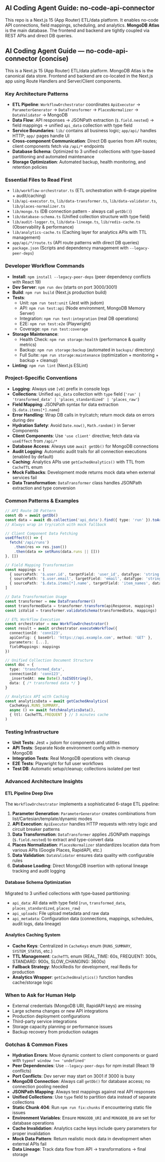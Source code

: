 ## AI Coding Agent Guide: no-code-api-connector

This repo is a Next.js 15 (App Router) ETL/data platform. It enables no-code API connections, field mappings, scheduling, and analytics. **MongoDB Atlas** is the main database. The frontend and backend are tightly coupled via REST APIs and direct DB queries.

## AI Coding Agent Guide — no-code-api-connector (concise)

This is a Next.js 15 (App Router) ETL/data platform. MongoDB Atlas is the canonical data store. Frontend and backend are co-located in the Next.js app using Route Handlers and Server/Client components.

### Key Architecture Patterns
- **ETL Pipeline**: `WorkflowOrchestrator` coordinates `ApiExecutor` → `ParameterGenerator` → `DataTransformer` → `PlacesNormalizer` → `DataValidator` → MongoDB
- **Data Flow**: API responses → JSONPath extraction (`$.field.nested`) → field mappings → unified `api_data` collection with type field
- **Service Boundaries**: `lib/` contains all business logic; `app/api/` handles HTTP; `app/` pages handle UI
- **Cross-component Communication**: Direct DB queries from API routes; client components fetch via `/api/*` endpoints
- **Database Schema**: Optimized to 3 unified collections with type-based partitioning and automated maintenance
- **Storage Optimization**: Automated backup, health monitoring, and retention policies

### Essential Files to Read First
- `lib/workflow-orchestrator.ts` (ETL orchestration with 6-stage pipeline + audit/caching)
- `lib/api-executor.ts`, `lib/data-transformer.ts`, `lib/data-validator.ts`, `lib/places-normalizer.ts`
- `lib/mongo.ts` (DB connection pattern - always call `getDb()`)
- `lib/database-schema.ts` (Unified collection structure with type field)
- `lib/audit-logger.ts`, `lib/data-lineage.ts`, `lib/redis-cache.ts` (Observability & performance)
- `lib/analytics-cache.ts` (Caching layer for analytics APIs with TTL management)
- `app/api/*/route.ts` (API route patterns with direct DB queries)
- `package.json` (Scripts and dependency management with `--legacy-peer-deps`)

### Developer Workflow Commands
- **Install**: `npm install --legacy-peer-deps` (peer dependency conflicts with React 19)
- **Dev Server**: `npm run dev` (starts on port 3000/3001)
- **Build**: `npm run build` (Next.js production build)
- **Tests**:
  - Unit: `npm run test:unit` (Jest with jsdom)
  - API: `npm run test:api` (Node environment, MongoDB Memory Server)
  - Integration: `npm run test:integration` (real DB operations)
  - E2E: `npm run test:e2e` (Playwright)
  - Coverage: `npm run test:coverage`
- **Storage Maintenance**:
  - Health Check: `npm run storage:health` (performance & quality metrics)
  - Backup: `npm run storage:backup` (automated in `backups/` directory)
  - Full Suite: `npm run storage:maintenance` (optimization + monitoring + backup + cleanup)
- **Linting**: `npm run lint` (Next.js ESLint)

### Project-Specific Conventions
- **Logging**: Always use `[v0]` prefix in console logs
- **Collections**: Unified `api_data` collection with `type` field (`'run' | 'transformed_data' | 'places_standardized' | 'places_raw'`)
- **Field Mapping**: JSONPath syntax for data extraction (`$.data.items[*].name`)
- **Error Handling**: Wrap DB calls in try/catch; return mock data on errors during dev
- **Hydration Safety**: Avoid `Date.now()`, `Math.random()` in Server Components
- **Client Components**: Use `'use client'` directive; fetch data via `useEffect` from `/api/*`
- **Database Access**: Always use `await getDb()` for MongoDB connections
- **Audit Logging**: Automatic audit trails for all connection executions (enabled by default)
- **Caching**: Analytics APIs use `getCachedAnalytics()` with TTL from `CacheTTL` enum
- **Mock Fallbacks**: Development mode returns mock data when external services fail
- **Data Transformation**: `DataTransformer` class handles JSONPath extraction and type conversion

### Common Patterns & Examples
```typescript
// API Route DB Pattern
const db = await getDb()
const data = await db.collection('api_data').find({ type: 'run' }).toArray()
// Always wrap in try/catch with mock fallback

// Client Component Data Fetching
useEffect(() => {
  fetch('/api/runs')
    .then(res => res.json())
    .then(data => setRuns(data.runs || []))
}, [])

// Field Mapping Transformation
const mappings = [
  { sourcePath: '$.user.id', targetField: 'user_id', dataType: 'string' },
  { sourcePath: '$.user.email', targetField: 'email', dataType: 'string' },
  { sourcePath: '$.data.items[*].name', targetField: 'item_names', dataType: 'string' } // Array extraction
]

// Data Transformation Usage
const transformer = new DataTransformer()
const transformedData = transformer.transform(apiResponse, mappings)
const isValid = transformer.validateSchema(transformedData, mappings)

// ETL Workflow Execution
const orchestrator = new WorkflowOrchestrator()
const result = await orchestrator.executeWorkflow({
  connectionId: 'conn123',
  apiConfig: { baseUrl: 'https://api.example.com', method: 'GET' },
  parameters: [...],
  fieldMappings: mappings
})

// Unified Collection Document Structure
const doc = {
  type: 'transformed_data',
  connectionId: 'conn123',
  _insertedAt: new Date().toISOString(),
  data: { /* transformed data */ }
}

// Analytics API with Caching
const analyticsData = await getCachedAnalytics(
  CacheKeys.RUNS_SUMMARY,
  async () => await fetchAnalyticsData(),
  { ttl: CacheTTL.FREQUENT } // 5 minutes cache
)
```

### Testing Infrastructure
- **Unit Tests**: Jest + jsdom for components and utilities
- **API Tests**: Separate Node environment config with in-memory MongoDB
- **Integration Tests**: Real MongoDB operations with cleanup
- **E2E Tests**: Playwright for full user workflows
- **Test DB**: Automatic setup/cleanup; collections isolated per test

### Advanced Architecture Insights

#### ETL Pipeline Deep Dive
The `WorkflowOrchestrator` implements a sophisticated 6-stage ETL pipeline:
1. **Parameter Generation**: `ParameterGenerator` creates combinations from list/Cartesian/template/dynamic modes
2. **API Execution**: `ApiExecutor` handles HTTP requests with retry logic and circuit breaker patterns
3. **Data Transformation**: `DataTransformer` applies JSONPath mappings (`$.field.nested`) to extract and type-convert data
4. **Places Normalization**: `PlacesNormalizer` standardizes location data from various APIs (Google Places, RapidAPI, etc.)
5. **Data Validation**: `DataValidator` ensures data quality with configurable rules
6. **Database Loading**: Direct MongoDB insertion with optional lineage tracking and audit logging

#### Database Schema Optimization
Migrated to 3 unified collections with type-based partitioning:
- `api_data`: All data with type field (`run`, `transformed_data`, `places_standardized`, `places_raw`)
- `api_uploads`: File upload metadata and raw data
- `api_metadata`: Configuration data (connections, mappings, schedules, audit logs, data lineage)

#### Analytics Caching System
- **Cache Keys**: Centralized in `CacheKeys` enum (`RUNS_SUMMARY`, `SYSTEM_STATUS`, etc.)
- **TTL Management**: `CacheTTL` enum (REAL_TIME: 60s, FREQUENT: 300s, STANDARD: 900s, SLOW_CHANGING: 3600s)
- **Fallback Strategy**: MockRedis for development, real Redis for production
- **Analytics Wrapper**: `getCachedAnalytics()` function handles cache/storage logic

### When to Ask for Human Help
- External credentials (MongoDB URI, RapidAPI keys) are missing
- Large schema changes or new API integrations
- Production deployment configurations
- Third-party service integrations
- Storage capacity planning or performance issues
- Backup recovery from production outages

### Gotchas & Common Fixes
- **Hydration Errors**: Move dynamic content to client components or guard with `typeof window !== 'undefined'`
- **Peer Dependencies**: Use `--legacy-peer-deps` for npm install (React 19 conflicts)
- **Port Conflicts**: Dev server may start on 3001 if 3000 is busy
- **MongoDB Connection**: Always call `getDb()` for database access; no connection pooling needed
- **JSONPath Mapping**: Always test mappings against real API responses
- **Unified Collections**: Use `type` field to partition data instead of separate collections
- **Static Chunk 404**: Run `npm run fix:chunks` if encountering static file issues
- **Environment Variables**: Ensure `MONGODB_URI` and `MONGODB_DB` are set for database operations
- **Cache Invalidation**: Analytics cache keys include query parameters for proper invalidation
- **Mock Data Pattern**: Return realistic mock data in development when external APIs fail
- **Data Lineage**: Track data flow from API → transformations → final storage